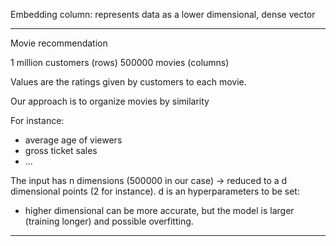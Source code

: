 
Embedding column: represents data as a lower dimensional, dense vector

---

Movie recommendation

1 million customers (rows) 500000 movies (columns)

Values are the ratings given by customers to each movie.

Our approach is to organize movies by similarity

For instance:

- average age of viewers
- gross ticket sales
- ...

The input has n dimensions (500000 in our case) -> reduced to a d dimensional points (2 for instance). 
d is an hyperparameters to be set:
- higher dimensional can be more accurate, but the model is larger (training longer) and possible overfitting.

---

